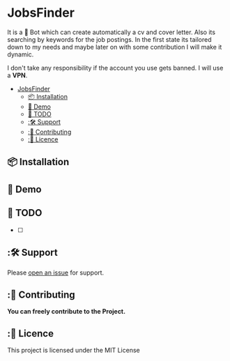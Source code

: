 # JobsFinder

It is a 🤖 Bot which can create automatically a cv and cover letter. Also its searching by keywords for the job postings. In the first state its tailored down to my needs and maybe later on with some contribution I will make it dynamic.

I don't take any responsibility if the account you use gets banned. I will use a **VPN**.

- [JobsFinder](#jobsfinder)
  - [:package: Installation](#package-installation)
  - [:unicorn: Demo](#unicorn-demo)
  - [:construction: TODO](#construction-todo)
  - [::hammer_and_wrench: Support](#hammer_and_wrench-support)
  - [::memo: Contributing](#memo-contributing)
  - [::scroll: Licence](#scroll-licence)

## :package: Installation

## :unicorn: Demo

## :construction: TODO

- [ ]

## ::hammer_and_wrench: Support

Please [open an issue](https://github.com/TolgaKara/{RepoName}/issues/new) for support.

## ::memo: Contributing

**You can freely contribute to the Project.**

## ::scroll: Licence

This project is licensed under the MIT License
